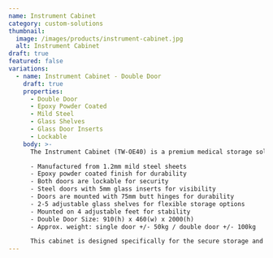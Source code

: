 ```yaml
---
name: Instrument Cabinet
category: custom-solutions
thumbnail: 
  image: /images/products/instrument-cabinet.jpg
  alt: Instrument Cabinet
draft: true
featured: false
variations:
  - name: Instrument Cabinet - Double Door
    draft: true
    properties:
      - Double Door
      - Epoxy Powder Coated
      - Mild Steel
      - Glass Shelves
      - Glass Door Inserts
      - Lockable
    body: >-
      The Instrument Cabinet (TW-OE40) is a premium medical storage solution featuring:

      - Manufactured from 1.2mm mild steel sheets
      - Epoxy powder coated finish for durability
      - Both doors are lockable for security
      - Steel doors with 5mm glass inserts for visibility
      - Doors are mounted with 75mm butt hinges for durability
      - 2-5 adjustable glass shelves for flexible storage options
      - Mounted on 4 adjustable feet for stability
      - Double Door Size: 910(h) x 460(w) x 2000(h)
      - Approx. weight: single door +/- 50kg / double door +/- 100kg

      This cabinet is designed specifically for the secure storage and display of medical instruments in clinical environments, with adjustable shelving to accommodate instruments of various sizes.
---
```

